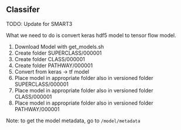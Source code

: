 ## Classifer

TODO: Update for SMART3

What we need to do is convert keras hdf5 model to tensor flow model. 

1. Download Model with get_models.sh
1. Create folder SUPERCLASS/000001
1. Create folder CLASS/000001
1. Create folder PATHWAY/000001
1. Convert from keras -> tf model
1. Place model in appropriate folder also in versioned folder SUPERCLASS/000001
1. Place model in appropriate folder also in versioned folder CLASS/000001
1. Place model in appropriate folder also in versioned folder PATHWAY/000001

Note: to get the model metadata, go to ```/model/metadata```